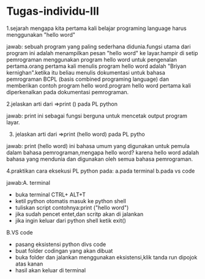 # Tugas-individu-III

1.sejarah mengapa kita pertama kali belajar programing language harus menggunakan "hello word"

jawab: sebuah program yang paling sederhana didunia.fungsi utama dari program ini adalah menampilkan pesan "hello word" ke layar.hampir di setip pemrograman menggunakan program hello word untuk pengenalan pertama.orang pertama kali menulis program hello word adalah "Briyan kernighan".ketika itu beliau menulis dokumentasi untuk bahasa pemrograman BCPL (basis combined programing language) dan memberikan contoh program hello word.program hello word pertama kali diperkenalkan pada dokumentasi pemrograman.

2.jelaskan arti dari =>print () pada PL python

jawab: print ini sebagai fungsi berguna untuk mencetak output program layar.

3. jelaskan arti dari =>print (hello word) pada PL pytho

 jawab: print (hello word) ini bahasa umum yang digunakan untuk pemula dalam bahasa pemrograman,mengapa hello word? karena hello word adalah bahasa yang mendunia dan digunakan oleh semua bahasa pemrograman.
 
 4.praktikan cara eksekusi PL python pada:
 a.pada terminal
 b.pada vs code
 
 jawab:A. terminal
 * buka terminal CTRL+ ALT+T 
 * ketil python otomatis masuk ke python shell
 * tuliskan script contohnya:print ("hello word")
 * jika sudah pencet entet,dan scritp akan di jalankan
 * jika ingin keluar dari python shell ketik exit() 
 
 B.VS code
 * pasang eksistensi python divs code
 * buat folder codingan yang akan dibuat
 * buka folder dan jalankan menggunakan eksistensi,klik tanda run dipojok atas kanan
 * hasil akan keluar di terminal







 
 
 
 
 
 
 
 
 
 
 
 







